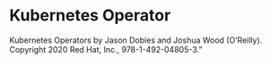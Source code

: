 # Kubernetes Operator

Kubernetes Operators by Jason Dobies and Joshua Wood (O’Reilly).
Copyright 2020 Red Hat, Inc., 978-1-492-04805-3.”
